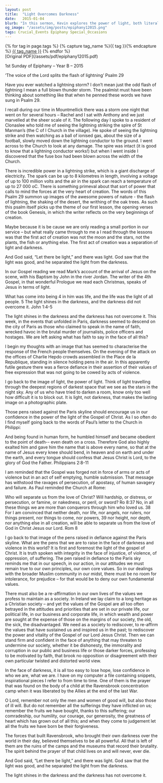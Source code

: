 ```yaml
---
layout: post
title:  "Light Overcomes Darkness"
date:   2015-01-04
blurb: "In this sermon, Kevin explores the power of light, both literal and metaphorical, in overcoming darkness. Drawing from Psalm 29, Genesis, and the Gospel of Mark, he reflects on the creative and enduring power of light. The sermon also addresses the tragic events in Paris, urging listeners to uphold their values in the face of violence and injustice."
og_image: "/assets/img/posts/epiphany12015.png"
tags: Crucial_Events Epiphany Special_Occasions
---    
```

<div class="tag-pills">
  {% for tag in page.tags %}
    {% capture tag_name %}{{ tag }}{% endcapture %}
    <a href="{{ site.baseurl }}/tag/{{ tag_name | slugify }}" class="tag-pill">{{ tag_name }}</a>
  {% endfor %}
</div>
[Original PDF](/assets/pdf/epiphany12015.pdf)

1st Sunday of Epiphany – Year B – 2015

‘The voice of the Lord splits the flash of lightning’ Psalm 29

Have you ever watched a lightning storm? I don’t mean just the odd flash of lightning I mean a full blown thunder storm. The psalmist must have been thinking about something like that when he penned these words we have sung in Psalm 29.

I recall during our time in Mountmellick there was a storm one night that went on for several hours – Rachel and I sat with Anthony and we just marvelled at the sheer scale of it. The following day I spoke to a resident of Clonaslee who told me of seeing the lightning striking the spire of St Manman’s (the C of I Church in the village). He spoke of seeing the lightning strike and then watching as a ball of ionised gas, about the size of a football, slowly moved down the lightning conductor to the ground. I went across to the Church to look at any damage. The spire was intact (it is good to know that a lightning conductor works!) but when I went inside I discovered that the fuse box had been blown across the width of the Church.

There is incredible power in a lightning strike, which is a giant discharge of electricity. The spark can be up to 8 kilometres in length, involving a voltage of up to 100 million volts and the air in the spark can reach a temperature of up to 27 000 oC. There is something primeval about that sort of power that calls to mind the forces at the very heart of creation. The words of this Psalm 29 summon up images of the awesome powers of nature - the flash of lightning, the shaking of the desert, the writhing of the oak trees. As such this psalm itself picks up the theme of our first lesson, the opening verses of the book Genesis, in which the writer reflects on the very beginnings of creation.

Maybe because it is be cause we are only reading a small portion in our service – but what really came through to me a I read through the lessons was that the first act of creation was not the moon and the stars, not the plants, the fish or anything else. The first act of creation was a separation of light and darkness.

And God said, “Let there be light,” and there was light. God saw that the light was good, and he separated the light from the darkness.

In our Gospel reading we read Mark’s account of the arrival of Jesus on the scene, with his Baptism by John in the river Jordan. The writer of the 4th Gospel, in that wonderful Prologue we read each Christmas, speaks of Jesus in terms of light.

What has come into being 4 in him was life, and the life was the light of all people. 5 The light shines in the darkness, and the darkness did not overcome it. John 1:4-5

The light shines in the darkness and the darkness has not overcome it. This week, in the events that unfolded in Paris, darkness seemed to descend on the city of Paris as those who claimed to speak in the name of faith, wrecked havoc in the brutal murder of journalists, police officers and hostages. We are left asking what has faith to say in the face of all this?

I begin my thoughts with an image that has seemed to characterise the response of the French people themselves. On the evening of the attack on the offices of Charlie Hepdo crowds assembled in the Place de la Republique, standing in silence holding pens in the air. In this apparently futile gesture there was a fierce defiance in their assertion of their values of free expression that was not going to be cowed by acts of violence.

I go back to the image of light, the power of light. Think of light travelling through the deepest regions of darkest space that we see as the stars in the night sky. Any of us who have tried to darken a room, know only too well how difficult it is to block out. It is light, not darkness, that makes the lasting image on a photographic plate.

Those pens raised against the Paris skyline should encourage us in our confidence in the power of the light of the Gospel of Christ. As I so often do I find myself going back to the words of Paul’s letter to the Church in Philippi:

And being found in human form,
he humbled himself
and became obedient to the point of death--
even death on a cross.
Therefore God also highly exalted him
and gave him the name
that is above every name,
so that at the name of Jesus
every knee should bend,
in heaven and on earth and under the earth,
and every tongue should confess
that Jesus Christ is Lord,
to the glory of God the Father. Philippians 2:8-11

I am reminded that the Gospel was forged not in force of arms or acts of violence but in an act of self emptying, humble submission. That message has withstood the ravages of persecution, of apostasy, of human savagery and failure. As Paul reminded the Church at Rome:

Who will separate us from the love of Christ? Will hardship, or distress, or persecution, or famine, or nakedness, or peril, or sword? Ro 8:37 No, in all these things we are more than conquerors through him who loved us. 38 For I am convinced that neither death, nor life, nor angels, nor rulers, nor things present, nor things to come, nor powers, 39 nor height, nor depth, nor anything else in all creation, will be able to separate us from the love of God in Christ Jesus our Lord. Rom 8

I go back to that image of the pens raised in defiance against the Paris skyline. What are the pens that we are to raise in the face of darkness and violence in this world? It is first and foremost the light of the gospel of Christ. It is truth spoken with integrity in the face of injustice, of violence, of oppression, of suffering. The pen raised in defiance to the Paris sky reminds me that in our speech, in our action, in our attitudes we must remain true to our own principles, our own core values. So in our dealings with the broader Muslim community in our midst, there must be no room for intolerance, for prejudice – for that would be to deny our own fundamental values.

There must also be a re-affirmation in our own lives of the values we profess to maintain as a society. In Ireland we lay claim to a long heritage as a Christian society – and yet the values of the Gospel are all too often betrayed in the attitudes and priorities that are set in our private life, our political life, in our business and corporate life, in which wealth and power are sought at the expense of those on the margins of our society, the old, the sick, the disadvantaged. We need as a society to rediscover, to re-affirm the values that have sustained us and inspired us in the past; to rediscover the power and vitality of the Gospel of our Lord Jesus Christ. Then we can stand firm and confident in the face of anything that may threaten to undermine our society, whether it be dishonesty, the immorality and corruption in our public and business life or those darker forces, professing to be motivated by faith, that brook no opposition or disagreement with their own particular twisted and distorted world view.

In the face of darkness, it is all too easy to lose hope, lose confidence in who we are, what we are. I have on my computer a file containing snippets, inspirational pieces I refer to from time to time. One of them is the prayer that was found on the body of a child at the Ravensbrook concentration camp when it was liberated by the Allies at the end of the last War.

O Lord, remember not only the men and women of good will, but also those of ill will. But do not remember all the sufferings they have inflicted on us; remember the fruits we have bought, thanks to this suffering; our comradeship, our humility, our courage, our generosity, the greatness of heart which has grown out of all this; and when they come to judgement let all the fruits we have born be their forgiveness.

The forces that built Ravensbrook, who brought their own darkness over the world in their day, believed themselves to be all powerful. All that is left of them are the ruins of the camps and the museums that record their brutality. The spirit behind the prayer of that child lives on and will never, ever die.

And God said, “Let there be light,” and there was light. God saw that the light was good, and he separated the light from the darkness.

The light shines in the darkness and the darkness has not overcome it.
